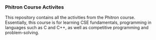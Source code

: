 ### Phitron Course Activites

This repository contains all the activities from the Phitron course. Essentially, this course is for learning CSE fundamentals, programming in languages such as C and C++, as well as competitive programming and problem-solving.

